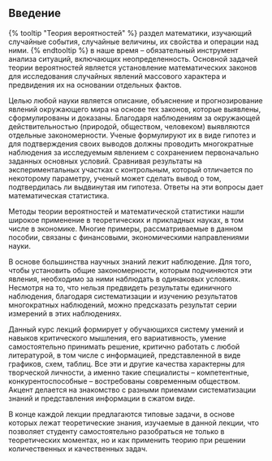 ## Введение

{% tooltip "Теория вероятностей" %} раздел математики, изучающий случайные события, случайные величины, их свойства и операции над ними. {% endtooltip %} в наше время – обязательный инструмент анализа ситуаций, включающих неопределенность. Основной задачей теории вероятностей является установление математических законов для исследования случайных явлений массового характера и предвидения их на основании отдельных фактов.

Целью любой науки является описание, объяснение и прогнозирование явлений окружающего мира на основе тех законов, которые выявлены, сформулированы и доказаны. Благодаря наблюдениям за окружающей действительностью (природой, обществом, человеком) выявляются отдельные закономерности. Ученые формулируют их в виде гипотез и для подтверждения своих выводов должны проводить многократные наблюдения за исследуемым явлением с сохранением первоначально заданных основных условий. Сравнивая результаты на экспериментальных участках с контрольным, который отличается по некоторому параметру, ученый может сделать вывод о том, подтвердилась ли выдвинутая им гипотеза. Ответы на эти вопросы дает математическая статистика.

Методы теории вероятностей и математической статистики нашли широкое применение в теоретических и прикладных науках, в том числе в экономике. Многие примеры, рассматриваемые в данном пособии, связаны с финансовыми, экономическими направлениями науки.

В основе большинства научных знаний лежит наблюдение. Для того, чтобы установить общие закономерности, которым подчиняются эти явления, необходимо за ними наблюдать в одинаковых условиях. Несмотря на то, что нельзя предвидеть результаты единичного наблюдения, благодаря систематизации и изучению результатов многократных наблюдений, можно предсказать результат серии измерений в этих наблюдениях.

Данный курс лекций формирует у обучающихся систему умений и навыков критического мышления, его вариативность, умение самостоятельно принимать решение, критично работать с любой литературой, в том числе с информацией, представленной в виде графиков, схем, таблиц. Все эти и другие качества характерны для творческой личности, а именно такие специалисты – компетентные, конкурентоспособные – востребованы современным обществом.
Акцент делается на знакомство с разными приемами систематизации знаний и представления информации в сжатом виде.


В конце каждой лекции предлагаются типовые задачи, в основе которых лежат теоретические знания, изучаемые в данной лекции, что позволяет студенту самостоятельно разобраться не только в теоретических моментах, но и как применить теорию при решении количественных и качественных задач.